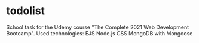# todolist
School task for the Udemy course "The Complete 2021 Web Development Bootcamp".
Used technologies:
  EJS
  Node.js
  CSS
  MongoDB with Mongoose
